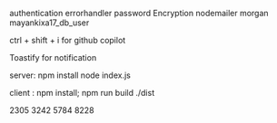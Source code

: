 authentication
errorhandler
password Encryption
nodemailer
morgan
mayankixa17_db_user

ctrl + shift + i for github copilot


Toastify for notification

server:
npm install
node index.js

client :
npm install; npm run build
./dist


2305 3242 5784 8228